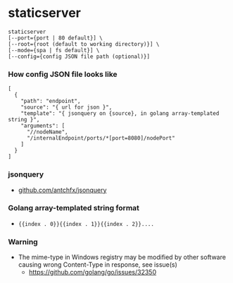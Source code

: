 staticserver
======================
```
staticserver 
[--port={port | 80 default}] \
[--root={root (default to working directory)}] \
[--mode={spa | fs default}] \
[--config={config JSON file path (optional)}]
```

### How config JSON file looks like
```
[
  {
    "path": "endpoint",
    "source": "{ url for json }",
    "template": "{ jsonquery on {source}, in golang array-templated string }",
    "arguments": [
      "//nodeName",
      "/internalEndpoint/ports/*[port=8080]/nodePort"
    ]
  }
]
```

### jsonquery
- [github.com/antchfx/jsonquery](github.com/antchfx/jsonquery)

### Golang array-templated string format
- ```{{index . 0}}{{index . 1}}{{index . 2}}....```

### Warning
- The mime-type in Windows registry may be modified by other software causing wrong Content-Type in response, see issue(s)
  - https://github.com/golang/go/issues/32350
